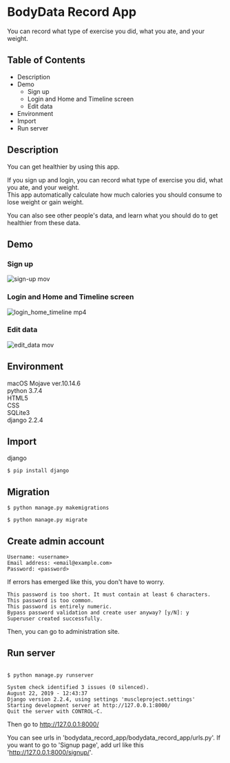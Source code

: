 # BodyData Record App
You can record what type of exercise you did, what you ate, and your weight. 
## Table of Contents
+ Description
+ Demo
  + Sign up
  + Login and Home and Timeline screen
  + Edit data
+ Environment
+ Import
+ Run server
## Description
You can get healthier by using this app.  

If you sign up and login, you can record what type of exercise you did, what you ate, and your weight.  
This app automatically calculate how much calories you should consume to lose weight or gain weight. 

You can also see other people's data, and learn what you should do to get healthier from these data.

## Demo
### Sign up
![sign-up mov](https://user-images.githubusercontent.com/39889160/63482572-56ce9200-c4d4-11e9-9d52-49852bac2200.gif)

### Login and Home and Timeline screen
![login_home_timeline mp4](https://user-images.githubusercontent.com/39889160/63483249-baf25580-c4d6-11e9-88bc-d38948b77b90.gif)

### Edit data
![edit_data mov](https://user-images.githubusercontent.com/39889160/63483502-93e85380-c4d7-11e9-8617-8a0fe5c6c277.gif)  

## Environment
macOS Mojave ver.10.14.6  
python 3.7.4  
HTML5  
CSS  
SQLite3  
django 2.2.4  

## Import
django
```
$ pip install django
```
## Migration
```
$ python manage.py makemigrations

$ python manage.py migrate
```
## Create admin account
```
Username: <username>
Email address: <email@example.com>
Password: <password>
```
If errors has emerged like this, you don't have to worry.
```
This password is too short. It must contain at least 6 characters.
This password is too common.
This password is entirely numeric.
Bypass password validation and create user anyway? [y/N]: y
Superuser created successfully.
```
Then, you can go to administration site.
## Run server
``` 

$ python manage.py runserver

System check identified 3 issues (0 silenced).
August 22, 2019 - 12:43:37
Django version 2.2.4, using settings 'muscleproject.settings'
Starting development server at http://127.0.0.1:8000/
Quit the server with CONTROL-C.

```
Then go to http://127.0.0.1:8000/

You can see urls in 'bodydata_record_app/bodydata_record_app/urls.py'.
If you want to go to 'Signup page', add url like this 'http://127.0.0.1:8000/signup/'.

